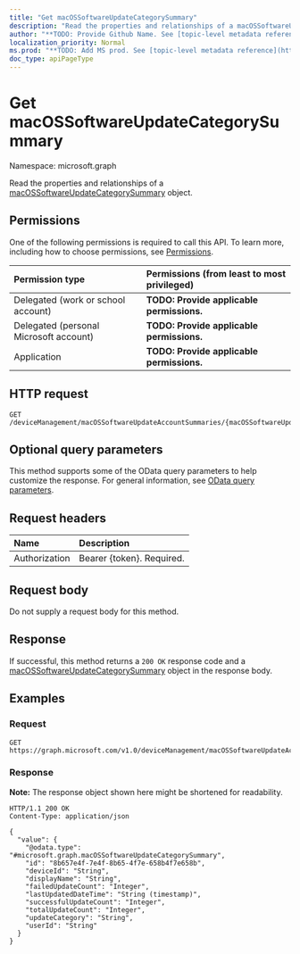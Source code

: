 ```yaml
---
title: "Get macOSSoftwareUpdateCategorySummary"
description: "Read the properties and relationships of a macOSSoftwareUpdateCategorySummary object."
author: "**TODO: Provide Github Name. See [topic-level metadata reference](https://msgo.azurewebsites.net/add/document/guidelines/metadata.html#topic-level-metadata)**"
localization_priority: Normal
ms.prod: "**TODO: Add MS prod. See [topic-level metadata reference](https://msgo.azurewebsites.net/add/document/guidelines/metadata.html#topic-level-metadata)**"
doc_type: apiPageType
---
```


# Get macOSSoftwareUpdateCategorySummary
Namespace: microsoft.graph



Read the properties and relationships of a [macOSSoftwareUpdateCategorySummary](../resources/macossoftwareupdatecategorysummary.md) object.

## Permissions
One of the following permissions is required to call this API. To learn more, including how to choose permissions, see [Permissions](/graph/permissions-reference).

|Permission type|Permissions (from least to most privileged)|
|:---|:---|
|Delegated (work or school account)|**TODO: Provide applicable permissions.**|
|Delegated (personal Microsoft account)|**TODO: Provide applicable permissions.**|
|Application|**TODO: Provide applicable permissions.**|

## HTTP request

<!-- {
  "blockType": "ignored"
}
-->
``` http
GET /deviceManagement/macOSSoftwareUpdateAccountSummaries/{macOSSoftwareUpdateAccountSummaryId}/categorySummaries/{macOSSoftwareUpdateCategorySummaryId}
```

## Optional query parameters
This method supports some of the OData query parameters to help customize the response. For general information, see [OData query parameters](/graph/query-parameters).

## Request headers
|Name|Description|
|:---|:---|
|Authorization|Bearer {token}. Required.|

## Request body
Do not supply a request body for this method.

## Response

If successful, this method returns a `200 OK` response code and a [macOSSoftwareUpdateCategorySummary](../resources/macossoftwareupdatecategorysummary.md) object in the response body.

## Examples

### Request
<!-- {
  "blockType": "request",
  "name": "get_macossoftwareupdatecategorysummary"
}
-->
``` http
GET https://graph.microsoft.com/v1.0/deviceManagement/macOSSoftwareUpdateAccountSummaries/{macOSSoftwareUpdateAccountSummaryId}/categorySummaries/{macOSSoftwareUpdateCategorySummaryId}
```


### Response
**Note:** The response object shown here might be shortened for readability.
<!-- {
  "blockType": "response",
  "truncated": true,
  "@odata.type": "microsoft.graph.macOSSoftwareUpdateCategorySummary"
}
-->
``` http
HTTP/1.1 200 OK
Content-Type: application/json

{
  "value": {
    "@odata.type": "#microsoft.graph.macOSSoftwareUpdateCategorySummary",
    "id": "8b657e4f-7e4f-8b65-4f7e-658b4f7e658b",
    "deviceId": "String",
    "displayName": "String",
    "failedUpdateCount": "Integer",
    "lastUpdatedDateTime": "String (timestamp)",
    "successfulUpdateCount": "Integer",
    "totalUpdateCount": "Integer",
    "updateCategory": "String",
    "userId": "String"
  }
}
```

